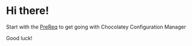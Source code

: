 # Hi there!

Start with the [PreReq](https://github.com/verzada/FakeChocDoc/blob/UnOfficial/ChocolateyConfigurationManager/PreReq.md) to get going with Chocolatey Configuration Manager

Good luck!
